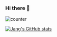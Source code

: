 ### Hi there 👋
![counter](https://enxf8byei2cc1ln.m.pipedream.net)

[![Jang's GitHub stats](https://github-readme-stats.vercel.app/api?username=jango707)](https://github.com/jango707)

<!--
**jango707/jango707** is a ✨ _special_ ✨ repository because its `README.md` (this file) appears on your GitHub profile.

Here are some ideas to get you started:

- 🔭 I’m currently working on ...
- 🌱 I’m currently learning ...
- 👯 I’m looking to collaborate on ...
- 🤔 I’m looking for help with ...
- 💬 Ask me about ...
- 📫 How to reach me: ...
- 😄 Pronouns: ...
- ⚡ Fun fact: ...
-->
